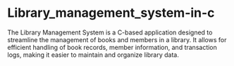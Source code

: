 # Library_management_system-in-c
The Library Management System is a C-based application designed to streamline the management of books and members in a library. It allows for efficient handling of book records, member information, and transaction logs, making it easier to maintain and organize library data.
